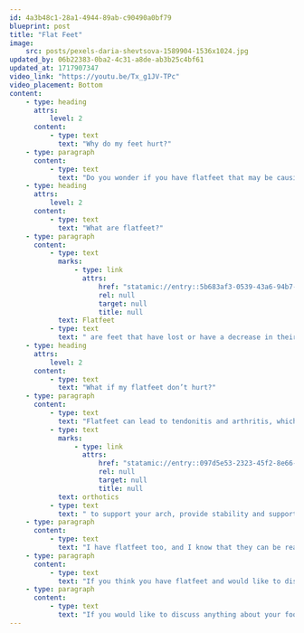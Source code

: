 ```yaml
---
id: 4a3b48c1-28a1-4944-89ab-c90490a0bf79
blueprint: post
title: "Flat Feet"
image:
    src: posts/pexels-daria-shevtsova-1589904-1536x1024.jpg
updated_by: 06b22383-0ba2-4c31-a8de-ab3b25c4bf61
updated_at: 1717907347
video_link: "https://youtu.be/Tx_g1JV-TPc"
video_placement: Bottom
content:
    - type: heading
      attrs:
          level: 2
      content:
          - type: text
            text: "Why do my feet hurt?"
    - type: paragraph
      content:
          - type: text
            text: "Do you wonder if you have flatfeet that may be causing your pain?"
    - type: heading
      attrs:
          level: 2
      content:
          - type: text
            text: "What are flatfeet?"
    - type: paragraph
      content:
          - type: text
            marks:
                - type: link
                  attrs:
                      href: "statamic://entry::5b683af3-0539-43a6-94b7-71ff2ae93023"
                      rel: null
                      target: null
                      title: null
            text: Flatfeet
          - type: text
            text: " are feet that have lost or have a decrease in their medial arch, causing the foot to appear flat like a pancake when standing up. Flatfeet are normal for younger children to have, due to their internally rotated tibia (leg bone). However with time, the tibia will begin to externally rotate and create an arch!\_Flatfeet are driven by the bones in your feet becoming misaligned and are often driven by tight calf muscles, which is why it is important to stretch out your calves!"
    - type: heading
      attrs:
          level: 2
      content:
          - type: text
            text: "What if my flatfeet don’t hurt?"
    - type: paragraph
      content:
          - type: text
            text: "Flatfeet can lead to tendonitis and arthritis, which is why it is important to get your flatfeet checked out earlier rather than later. Along with stretching, it is important to have "
          - type: text
            marks:
                - type: link
                  attrs:
                      href: "statamic://entry::097d5e53-2323-45f2-8e66-dd06d49948ca"
                      rel: null
                      target: null
                      title: null
            text: orthotics
          - type: text
            text: " to support your arch, provide stability and support to the tendons and ligaments struggling to keep your arch from collapsing. Our offices can provide custom-made orthotics for your flat feet!"
    - type: paragraph
      content:
          - type: text
            text: "I have flatfeet too, and I know that they can be really painful and inhibit the activities you want to accomplish, whether it be taking a walk or playing competitive sports. As someone that has dealt with flatfeet for years, I know it is really important to take care of them to minimize my foot and ankle pain."
    - type: paragraph
      content:
          - type: text
            text: "If you think you have flatfeet and would like to discuss whether or not you need to do anything for treatment, come and see me today! As your Podiatrist, my number one priority is your foot and ankle health. I’ll do my very best to get you feeling better and back on your feet! Call us today!\_"
    - type: paragraph
      content:
          - type: text
            text: "If you would like to discuss anything about your foot and ankle problems, come see me at Serenity {{ business:name }}!"
---
```


